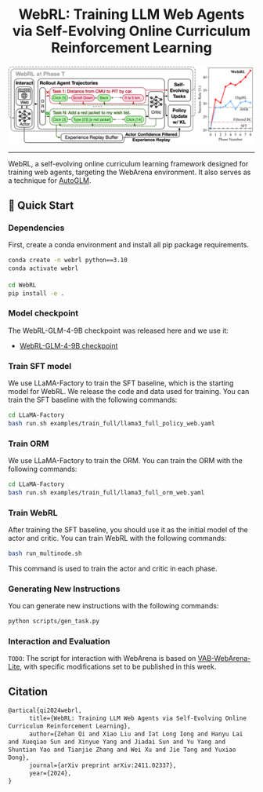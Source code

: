 <div align="center">

# WebRL: Training LLM Web Agents via Self-Evolving Online Curriculum Reinforcement Learning

</div>

![image](./assets/webrl.png)

***

WebRL, a self-evolving online curriculum learning framework designed for training web agents, targeting the WebArena environment. 
It also serves as a technique for [AutoGLM](https://xiao9905.github.io/AutoGLM/).

## 🚀 Quick Start

### Dependencies

First, create a conda environment and install all pip package requirements.

```bash
conda create -n webrl python==3.10
conda activate webrl

cd WebRL
pip install -e .
```

### Model checkpoint

The WebRL-GLM-4-9B checkpoint was released here and we use it:

- [WebRL-GLM-4-9B checkpoint](https://huggingface.co/THUDM/webrl-glm-4-9b)

### Train SFT model

We use LLaMA-Factory to train the SFT baseline, which is the starting model for WebRL. We release the code and data used for training. You can train the SFT baseline with the following commands:

```bash
cd LLaMA-Factory
bash run.sh examples/train_full/llama3_full_policy_web.yaml
```

### Train ORM

We use LLaMA-Factory to train the ORM. You can train the ORM with the following commands:

```bash
cd LLaMA-Factory
bash run.sh examples/train_full/llama3_full_orm_web.yaml
```

### Train WebRL

After training the SFT baseline, you should use it as the initial model of the actor and critic.  You can train WebRL with the following commands:

```bash
bash run_multinode.sh
```

This command is used to train the actor and critic in each phase.

### Generating New Instructions

You can generate new instructions with the following commands:

```bash
python scripts/gen_task.py
```

### Interaction and Evaluation

`TODO`: The script for interaction with WebArena is based on [VAB-WebArena-Lite](https://github.com/THUDM/VisualAgentBench/tree/main), with specific modifications set to be published in this week.

## Citation
```
@artical{qi2024webrl,
      title={WebRL: Training LLM Web Agents via Self-Evolving Online Curriculum Reinforcement Learning}, 
      author={Zehan Qi and Xiao Liu and Iat Long Iong and Hanyu Lai and Xueqiao Sun and Xinyue Yang and Jiadai Sun and Yu Yang and Shuntian Yao and Tianjie Zhang and Wei Xu and Jie Tang and Yuxiao Dong},
      journal={arXiv preprint arXiv:2411.02337},
      year={2024},
}
```
